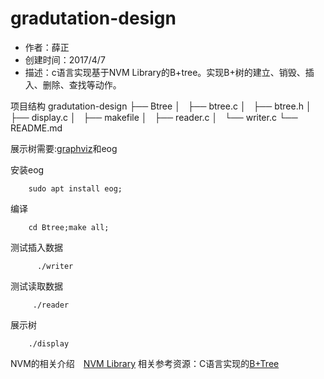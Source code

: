 # gradutation-design

* 作者：薛正　
* 创建时间：2017/4/7
* 描述：c语言实现基于NVM Library的B+tree。实现B+树的建立、销毁、插入、删除、查找等动作。

项目结构
 gradutation-design
├── Btree
│   ├── btree.c
│   ├── btree.h
│   ├── display.c
│   ├── makefile
│   ├── reader.c
│   └── writer.c
└── README.md



展示树需要:[graphviz](http://www.graphviz.org/)和eog


安装eog
```shell
	sudo apt install eog;
```

编译
```shell
    cd Btree;make all;
```
测试插入数据
```shell
      ./writer
```
测试读取数据
```shell
	 ./reader
```
展示树
```shell
	./display 
```
NVM的相关介绍　[NVM Library](http://pmem.io/)
相关参考资源：C语言实现的[B+Tree](http://www.amittai.com/prose/bpt.c) 
